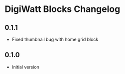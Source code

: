 # DigiWatt Blocks Changelog

## 0.1.1

* Fixed thumbnail bug with home grid block

## 0.1.0
 
* Initial version